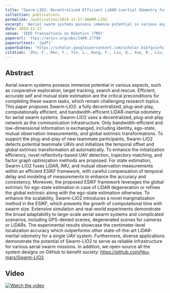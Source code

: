 ```yaml
---
title: "Swarm-LIO2: Decentralized Efficient LiDAR-inertial Odometry for UAV Swarms"
collection: publications
permalink: /publication/2024-11-27-SWARM-LIO2
excerpt: 'Aerial swarm systems possess immense potential in various aspects, such as cooperative exploration, target tracking, search and rescue. Efficient, ...'
date: 2024-11-27
venue: 'IEEE Transactions on Robotics (TRO)'
paperurl: 'ttps://arxiv.org/abs/2409.17798'
paperurltext: '[pdf]'
paperbibtex: 'https://scholar.googleusercontent.com/scholar.bib?q=info:gxa7PCDd3eAJ:scholar.google.com/&amp;output=citation&amp;scisdr=ClH1yDsaEJnQqv59B7c:AFWwaeYAAAAAZ0d7H7fX9RC2eo86E61pN0VaFMs&amp;scisig=AFWwaeYAAAAAZ0d7H6rA22jZcXH49TyKa9IPT5s&amp;scisf=4&amp;ct=citation&amp;cd=-1'
citation: 'Zhu, F., Ren, Y., Yin, L., Kong, F., Liu, Q., Xue, R., Liu, W., Cai, Y., Lu, G., Li, H. &amp; Zhang, F. (2024). Swarm-LIO2: Decentralized, Efficient LiDAR-inertial Odometry for UAV Swarms. in <i>IEEE Transactions on Robotics</i>.'
---
```

## Abstract

Aerial swarm systems possess immense potential in various aspects, such as cooperative exploration, target tracking, search and rescue. Efficient, accurate self and mutual state estimation are the critical preconditions for completing these swarm tasks, which remain challenging research topics. This paper proposes Swarm-LIO2: a fully decentralized, plug-and-play, computationally efficient, and bandwidth-efficient LiDAR-inertial odometry for aerial swarm systems. Swarm-LIO2 uses a decentralized, plug-and-play network as the communication infrastructure. Only bandwidth-efficient and low-dimensional information is exchanged, including identity, ego-state, mutual observation measurements, and global extrinsic transformations. To support the plug-and-play of new teammate participants, Swarm-LIO2 detects potential teammate UAVs and initializes the temporal offset and global extrinsic transformation all automatically. To enhance the initialization efficiency, novel reflectivity-based UAV detection, trajectory matching, and factor graph optimization methods are proposed. For state estimation, Swarm-LIO2 fuses LiDAR, IMU, and mutual observation measurements within an efficient ESIKF framework, with careful compensation of temporal delay and modeling of measurements to enhance the accuracy and consistency. Moreover, the proposed ESIKF framework leverages the global extrinsic for ego-state estimation in case of LiDAR degeneration or refines the global extrinsic along with the ego-state estimation otherwise. To enhance the scalability, Swarm-LIO2 introduces a novel marginalization method in the ESIKF, which prevents the growth of computational time with swarm size. Extensive simulation and real-world experiments demonstrate the broad adaptability to large-scale aerial swarm systems and complicated scenarios, including GPS-denied scenes, degenerated scenes for cameras or LiDARs. The experimental results showcase the centimeter-level localization accuracy which outperforms other state-of-the-art LiDAR-inertial odometry for a single UAV system. Furthermore, diverse applications demonstrate the potential of Swarm-LIO2 to serve as reliable infrastructure for various aerial swarm missions. In addition, we open-source all the system designs on GitHub to benefit society: https://github.com/hku-mars/Swarm-LIO2.

## Video
[![Watch the video](https://img.youtube.com/vi/Q7cJ9iRhlrY/maxresdefault.jpg)](https://www.youtube.com/watch?v=Q7cJ9iRhlrY)
